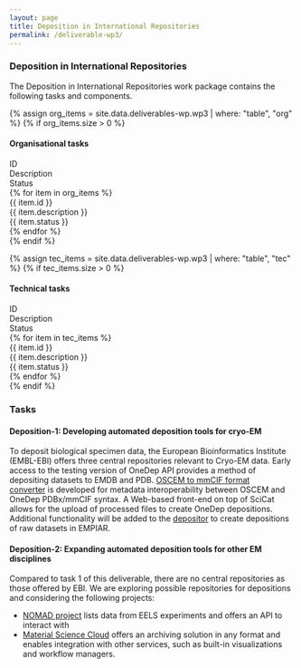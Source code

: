 ```yaml
---
layout: page
title: Deposition in International Repositories
permalink: /deliverable-wp3/
---
```


### Deposition in International Repositories ###

The Deposition in International Repositories work package contains the following tasks and components.

{% assign org_items = site.data.deliverables-wp.wp3 | where: "table", "org" %}
{% if org_items.size > 0 %}
#### Organisational tasks ####
<html>
    <div class="wp-bar">
        <div class="wp-header-row">
            <div class="wp-header-col">ID</div>
            <div class="wp-header-col">Description</div>
            <div class="wp-header-col">Status</div>
        </div>
        {% for item in org_items %}
            <div class="wp-row">
                <div class="wp-col">{{ item.id }}</div>
                <div class="wp-col">{{ item.description }}</div>
                <div class="wp-col wp-status {{ item.status | downcase | replace: ' ', '-' }}">{{ item.status }}</div>
            </div>
        {% endfor %}
    </div>
</html>
{% endif %}

{% assign tec_items = site.data.deliverables-wp.wp3 | where: "table", "tec" %}
{% if tec_items.size > 0 %}
#### Technical tasks ####
<html>
    <div class="wp-bar">
        <div class="wp-header-row">
            <div class="wp-header-col">ID</div>
            <div class="wp-header-col">Description</div>
            <div class="wp-header-col">Status</div>
        </div>
        {% for item in tec_items %}
            <div class="wp-row">
                <div class="wp-col">{{ item.id }}</div>
                <div class="wp-col">{{ item.description }}</div>
                <div class="wp-col wp-status {{ item.status | downcase | replace: ' ', '-' }}">{{ item.status }}</div>
            </div>
        {% endfor %}
    </div>
</html>
{% endif %}

### Tasks ### 

#### Deposition-1: Developing automated deposition tools for cryo-EM ####
To deposit biological specimen data, the European Bioinformatics Institute (EMBL-EBI) offers three central repositories relevant to Cryo-EM data. Early access to the testing version of OneDep API provides a method of depositing datasets to EMDB and PDB. <a href="https://github.com/osc-em/converter-OSCEM-to-mmCIF">OSCEM to mmCIF format converter</a> is developed for metadata interoperability between OSCEM and OneDep PDBx/mmCIF syntax. A Web-based front-end on top of SciCat allows for the upload of processed files to create OneDep depositions. Additional functionality will be added to the <a href="https://github.com/SwissOpenEM/Depositor">depositor</a> to create depositions of raw datasets in EMPIAR.

#### Deposition-2: Expanding automated deposition tools for other EM disciplines ####
Compared to task 1 of this deliverable, there are no central repositories as those offered by EBI. We are exploring possible repositories for depositions and considering the following projects:
- <a href="https://nomad-lab.eu/nomad-lab/">NOMAD project</a> lists data from EELS experiments and offers an API to interact with
- <a href="https://www.materialscloud.org/home">Material Science Cloud</a> offers an archiving solution in any format and enables integration with other services, such as built-in visualizations and workflow managers.